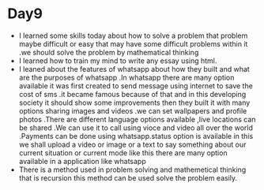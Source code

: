 # Day9

* I learned some skills today about how to solve a problem that problem maybe difficult or easy that may have some difficult problems within it .we should solve the problem by mathematical thinking
* I learned how to train my mind to write any essay using html.
* I leaned about the features of whatsapp about how they built and what are the purposes of whatsapp .In whatsapp there are many option available it was first created to send message using internet to save the cost of sms .it became famous because of that and in this developing society it should show some improvements then they built it with many options sharing images and videos .we can set wallpapers and profile photos .There are different language options available ,live locations can be shared .We can use it to call using vioce and video all over the world .Payments can be done using whatsapp.status option is available in this we shall upload a video or image or a text to say something about our current situation or current mode like this there are many option available in a application like whatsapp
* There is a method used in problem solving and mathemetical thinking that is recursion this method can be used solve the problem easily.
